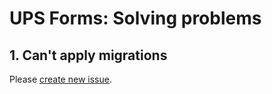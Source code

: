 # UPS Forms: Solving problems

## 1. Can't apply migrations

Please [create new issue](https://github.com/jmas/up_software/issues/new).

